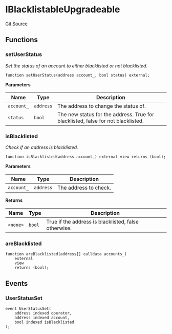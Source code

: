# IBlacklistableUpgradeable
[Git Source](https://github.com/ContractLabs/foundry-bountykinds-contract/blob/67e6855d3beabdf242cc0b51d9e53b087a5235b9/src/oz-custom/internal-upgradeable/interfaces/IBlacklistableUpgradeable.sol)


## Functions
### setUserStatus

*Set the status of an account to either blacklisted or not
blacklisted.*


```solidity
function setUserStatus(address account_, bool status) external;
```
**Parameters**

|Name|Type|Description|
|----|----|-----------|
|`account_`|`address`|The address to change the status of.|
|`status`|`bool`|The new status for the address. True for blacklisted, false for not blacklisted.|


### isBlacklisted

*Check if an address is blacklisted.*


```solidity
function isBlacklisted(address account_) external view returns (bool);
```
**Parameters**

|Name|Type|Description|
|----|----|-----------|
|`account_`|`address`|The address to check.|

**Returns**

|Name|Type|Description|
|----|----|-----------|
|`<none>`|`bool`|True if the address is blacklisted, false otherwise.|


### areBlacklisted


```solidity
function areBlacklisted(address[] calldata accounts_)
    external
    view
    returns (bool);
```

## Events
### UserStatusSet

```solidity
event UserStatusSet(
    address indexed operator,
    address indexed account,
    bool indexed isBlacklisted
);
```

